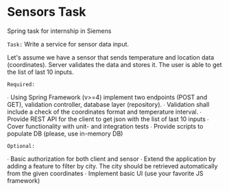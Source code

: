 # Sensors Task
Spring task for internship in Siemens

`Task:` Write a service for sensor data input.
 
Let's assume we have a sensor that sends temperature and location data (coordinates). Server validates the data and stores it. The user is able to get the list of last 10 inputs.
 
`Required:`

∙           Using Spring Framework (v>=4) implement two endpoints (POST and GET), validation controller, database layer (repository).
∙           Validation shall include a check of the coordinates format and temperature interval.
∙           Provide REST API for the client to get json with the list of last 10 inputs
∙           Cover functionality with unit- and integration tests
∙           Provide scripts to populate DB (please, use in-memory DB)
 
`Optional:`

∙           Basic authorization for both client and sensor
∙           Extend the application by adding a feature to filter by city. The city should be retrieved automatically from the given coordinates
∙           Implement basic UI (use your favorite JS framework)
 

